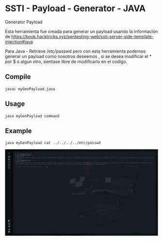 # SSTI - Payload - Generator - JAVA
Generator Payload

Esta herramienta fue creada para generar un payload usando la información de 
https://book.hacktricks.xyz/pentesting-web/ssti-server-side-template-injection#java

Para Java - Retrieve /etc/passwd 
pero con esta herramienta podemos generar un payload como nosotros deseemos , si se desea modificar el * por $ o algun otro, sientase libre de modificarlo en el codigo.

## Compile
  `javac myGenPayload.java`


## Usage
  `java myGenPayload command`
  
## Example
  `java myGenPayload cat ../../../../etc/passwd`
  
  
  
![Example](example.png?raw=true "Example")
